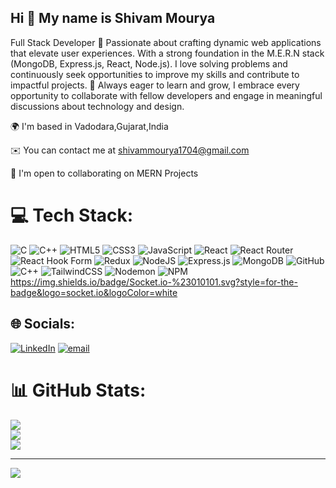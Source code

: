 ## Hi 👋 My name is Shivam Mourya
Full Stack Developer
🚀 Passionate about crafting dynamic web applications that elevate user experiences. With a strong foundation in the M.E.R.N stack (MongoDB, Express.js, React, Node.js). I love solving problems and continuously seek opportunities to improve my skills and contribute to impactful projects. 🌟 Always eager to learn and grow, I embrace every opportunity to collaborate with fellow developers and engage in meaningful discussions about technology and design.

🌍  I'm based in Vadodara,Gujarat,India

✉️  You can contact me at shivammourya1704@gmail.com 

🤝  I'm open to collaborating on MERN Projects


# 💻 Tech Stack:
![C](https://img.shields.io/badge/c-%2300599C.svg?style=for-the-badge&logo=c&logoColor=white) ![C++](https://img.shields.io/badge/c++-%2300599C.svg?style=for-the-badge&logo=c%2B%2B&logoColor=white) ![HTML5](https://img.shields.io/badge/html5-%23E34F26.svg?style=for-the-badge&logo=html5&logoColor=white) ![CSS3](https://img.shields.io/badge/css3-%231572B6.svg?style=for-the-badge&logo=css3&logoColor=white) ![JavaScript](https://img.shields.io/badge/javascript-%23323330.svg?style=for-the-badge&logo=javascript&logoColor=%23F7DF1E) ![React](https://img.shields.io/badge/react-%2320232a.svg?style=for-the-badge&logo=react&logoColor=%2361DAFB) ![React Router](https://img.shields.io/badge/React_Router-CA4245?style=for-the-badge&logo=react-router&logoColor=white) ![React Hook Form](https://img.shields.io/badge/React%20Hook%20Form-%23EC5990.svg?style=for-the-badge&logo=reacthookform&logoColor=white) ![Redux](https://img.shields.io/badge/redux-%23593d88.svg?style=for-the-badge&logo=redux&logoColor=white) ![NodeJS](https://img.shields.io/badge/node.js-6DA55F?style=for-the-badge&logo=node.js&logoColor=white) ![Express.js](https://img.shields.io/badge/express.js-%23404d59.svg?style=for-the-badge&logo=express&logoColor=%2361DAFB) ![MongoDB](https://img.shields.io/badge/MongoDB-%234ea94b.svg?style=for-the-badge&logo=mongodb&logoColor=white) ![GitHub](https://img.shields.io/badge/github-%23121011.svg?style=for-the-badge&logo=github&logoColor=white) ![C++](https://img.shields.io/badge/c++-%2300599C.svg?style=for-the-badge&logo=c%2B%2B&logoColor=white) ![TailwindCSS](https://img.shields.io/badge/tailwindcss-%2338B2AC.svg?style=for-the-badge&logo=tailwind-css&logoColor=white) ![Nodemon](https://img.shields.io/badge/NODEMON-%23323330.svg?style=for-the-badge&logo=nodemon&logoColor=%BBDEAD) ![NPM](https://img.shields.io/badge/NPM-%23CB3837.svg?style=for-the-badge&logo=npm&logoColor=white)https://img.shields.io/badge/Socket.io-%23010101.svg?style=for-the-badge&logo=socket.io&logoColor=white


## 🌐 Socials:
[![LinkedIn](https://img.shields.io/badge/LinkedIn-%230077B5.svg?logo=linkedin&logoColor=white)](https://linkedin.com/in/www.linkedin.com/in/shivam-mourya-57803824a) [![email](https://img.shields.io/badge/Email-D14836?logo=gmail&logoColor=white)](mailto:shivammourya1704@gmail.com) 


# 📊 GitHub Stats:
![](https://github-readme-stats.vercel.app/api?username=shivammourya17&theme=dark&hide_border=false&include_all_commits=false&count_private=false)<br/>
![](https://nirzak-streak-stats.vercel.app/?user=shivammourya17&theme=dark&hide_border=false)<br/>
![](https://github-readme-stats.vercel.app/api/top-langs/?username=shivammourya17&theme=dark&hide_border=false&include_all_commits=false&count_private=false&layout=compact)

---
[![](https://visitcount.itsvg.in/api?id=shivammourya17&icon=0&color=0)](https://visitcount.itsvg.in)

<!-- Proudly created with GPRM ( https://gprm.itsvg.in ) -->
